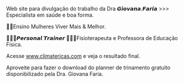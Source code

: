Web site para divulgação do trabalho da 
Dra 𝙂𝙞𝙤𝙫𝙖𝙣𝙖.𝙁𝙖𝙧𝙞𝙖 >>>
Especialista em saúde e boa forma.

💃🏻Ensino Mulheres Viver Mais & Melhor.

🤸🏼‍♂️𝙋𝙚𝙧𝙨𝙤𝙣𝙖𝙡 𝙏𝙧𝙖𝙞𝙣𝙚𝙧 👩🏻‍🎓Fisioterapeuta e Professora de Educação Física. 

Acesse www.climatericas.com e veja o resultado final. 

Aproveite para fazer o download do planner de trinamento gratuito disponibilizado pela Dra. Giovana Faria.
